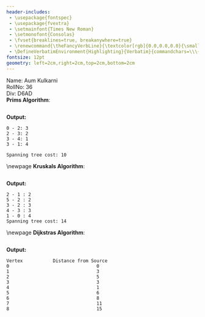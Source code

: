 ```yaml
---
header-includes:
 - \usepackage{fontspec}
 - \usepackage{fvextra}
 - \setmainfont{Times New Roman}
 - \setmonofont{Consolas}
 - \fvset{breaklines=true, breakanywhere=true}
 - \renewcommand{\theFancyVerbLine}{\textcolor[rgb]{0.0,0.0,0.0}{\small\arabic{FancyVerbLine}}}
 - \DefineVerbatimEnvironment{Highlighting}{Verbatim}{commandchars=\\\{\}, frame=leftline, numbersep=4pt, framesep=4pt}
fontsize: 12pt
geometry: left=2cm,right=2cm,top=2cm,bottom=2cm
---
```

Name: Aum Kulkarni  
RollNo: 36  
Div: D6AD  
**Prims Algorithm**:
```{.C include="PrimsAlgo.c" .numberLines}
```
**Output:**
```
0 - 2: 3
2 - 3: 2
3 - 4: 1
3 - 1: 4

Spanning tree cost: 10
```
\newpage
**Kruskals Algorithm**:
```{.C include="KruskalsAlgo.c" .numberLines}
```
**Output:**
```
2 - 1 : 2
5 - 2 : 2
3 - 2 : 3
4 - 3 : 3
1 - 0 : 4
Spanning tree cost: 14
```
\newpage
**Dijkstras Algorithm**:
```{.C include="DijkstrasAlgo.c" .numberLines}
```
**Output:**
```
Vertex           Distance from Source
0                                0
1                                3
2                                5
3                                3
4                                1
5                                6
6                                8
7                                11
8                                15
```